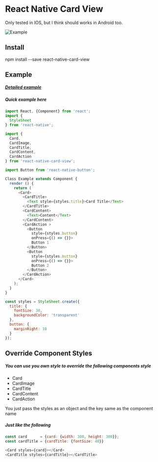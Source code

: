 # React Native Card View
Only tested in IOS, but I think should works in Android too.

![Example](https://www.dropbox.com/s/44aildn3lhq9rik/react-native-card-view.gif?dl=1)

## Install
npm install --save react-native-card-view


## Example
##### <a href="https://github.com/jacklam718/react-native-card-view/blob/master/example/CardExample.js" target="_blank">Detailed example</a>

##### Quick example here
```javascript
import React, {Component} from 'react';
import {
  StyleSheet
} from 'react-native';

import {
  Card,
  CardImage,
  CardTitle,
  CardContent,
  CardAction
} from 'react-native-card-view';

import Button from 'react-native-button';

Class Example extends Component {
  render () {
    return (
      <Card>
        <CardTitle>
          <Text style={styles.title}>Card Title</Text>
        </CardTitle>
        <CardContent>
          <Text>Content</Text>
        </CardContent>
        <CardAction >
          <Button
            style={styles.button}
            onPress={() => {}}>
            Button 1
          </Button>
          <Button
            style={styles.button}
            onPress={() => {}}>
            Button 2
          </Button>
        </CardAction>
      </Card>
    );
  }
}

const styles = StyleSheet.create({
  title: {
    fontSize: 38,
    backgroundColor: 'transparent'
  },
  button: {
    marginRight: 10
  }
});
```

## Override Component Styles
##### You can use you own style to override the following components style
- Card
- CardImage
- CardTitle
- CardContent
- CardAction

You just pass the styles as an object and the key same as the component name

##### Just like the following
```javascript
const card      = {card: {width: 300, height: 300}};
const cardTitle = {cardTitle: {fontSize: 40}}

<Card styles={card}></Card>
<CardTitle styles={cardTitle}></CardTitle>
```
